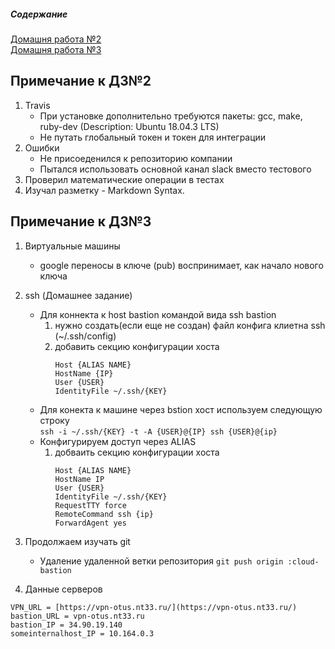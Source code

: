 ##### Содержание 
[Домашня работа №2](#HW2)    
[Домашня работа №3](#HW3)    



<a name="HW2"></a>
## Примечание к ДЗ№2
1. Travis
    - При установке дополнительно требуются пакеты: gcc, make, ruby-dev (Description: Ubuntu 18.04.3 LTS)
    - Не путать глобальный токен и токен для интеграции
2. Ошибки
    - Не присоеденился к репозиторию компании
    - Пытался использовать основной канал slack вместо тестового
3. Проверил математические операции в тестах
4. Изучал разметку - Markdown Syntax.

<a name="HW3"></a>
## Примечание к ДЗ№3

1. Виртуальные машины
   - google переносы в ключе (pub) воспринимает, как начало нового ключа
2. ssh (Домашнее задание)
   - Для коннекта к host bastion командой вида ssh bastion
     1. нужно создать(если еще не создан) файл конфига клиетна ssh (~/.ssh/config)
     2. добавить секцию конфигурации хоста  
        ```
        Host {ALIAS NAME}
	    HostName {IP}
	    User {USER}
	    IdentityFile ~/.ssh/{KEY}
        ```
   - Для конекта к машине через bstion хост используем следующую строку   
     `ssh -i ~/.ssh/{KEY} -t -A {USER}@{IP} ssh {USER}@{ip}`
   - Конфигурируем  доступ через ALIAS
     1. добваить секцию конфигурации хоста 
        ```
	    Host {ALIAS NAME}
		HostName IP
		User {USER}
		IdentityFile ~/.ssh/{KEY}
		RequestTTY force
		RemoteCommand ssh {ip}
		ForwardAgent yes
        ```
3. Продолжаем изучать git
   - Удаление удаленной ветки репозитория
     `git push origin :cloud-bastion`

4. Данные серверов
```
VPN_URL = [https://vpn-otus.nt33.ru/](https://vpn-otus.nt33.ru/)
bastion_URL = vpn-otus.nt33.ru
bastion_IP = 34.90.19.140
someinternalhost_IP = 10.164.0.3
```